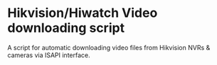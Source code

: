 # Hikvision/Hiwatch Video downloading script

A script for automatic downloading video files from Hikvision NVRs & cameras via ISAPI interface.
